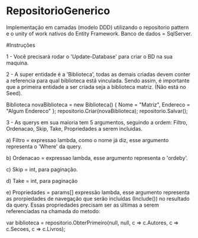 # RepositorioGenerico

Implementação em camadas (modelo DDD) utilizando o repositorio pattern e o unity of work nativos do Entity Framework. Banco de dados = SqlServer.

#Instruções 

1 - Você precisará rodar o 'Update-Database' para criar o BD na sua maquina.

2 - A super entidade é a 'Biblioteca', todas as demais criadas devem conter a referencia para qual biblioteca está vinculada. Sendo assim, é
importante que a primeira entidade a ser criada seja a biblioteca matriz. (Não está no Seed).

Biblioteca novaBiblioteca = new Biblioteca() { Nome = "Matriz", Endereco = "Algum Endereco" };
repositorio.Criar(novaBiblioteca);
repositorio.Salvar();

3 - As querys em sua maioria tem 5 argumentos, seguindo a ordem: Filtro, Ordenacao, Skip, Take, Propriedades a serem incluidas.

a) Filtro = expressao lambda, como o nome já diz, esse argumento representa o 'Where' da query.

b) Ordenacao = expressao lambda, esse argumento representa o 'ordeby'.

c) Skip = int, para paginação.

d) Take = int, para paginação

e) Propriedades = params[] expressão lambda, esse argumento representa as prorpiedades de navegação que serão incluídas (Include())
no resultado da query. Essas propriedades precisam ser as últimas a serem referenciadas na chamada do metodo:

var biblioteca = repositorio.ObterPrimeiro<Biblioteca>(null, null, c => c.Autores, c => c.Secoes, c => c.Livros);


